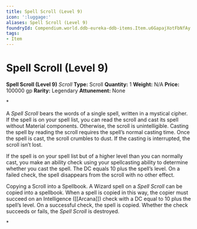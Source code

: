 ```yaml
---
title: Spell Scroll (Level 9)
icon: ':luggage:'
aliases: Spell Scroll (Level 9)
foundryId: Compendium.world.ddb-eureka-ddb-items.Item.u6GapajXotFbNfAy
tags:
- Item
---
```


# Spell Scroll (Level 9)

**Spell Scroll (Level 9)**
_Scroll_
**Type:** Scroll
**Quantity:** 1
**Weight:** N/A
**Price:** 100000 gp
**Rarity:** Legendary
**Attunement:** None

*<p>A *Spell Scroll* bears the words of a single spell, written in a mystical cipher. If the spell is on your spell list, you can read the scroll and cast its spell without Material components. Otherwise, the scroll is unintelligible. Casting the spell by reading the scroll requires the spell’s normal casting time. Once the spell is cast, the scroll crumbles to dust. If the casting is interrupted, the scroll isn’t lost.

If the spell is on your spell list but of a higher level than you can normally cast, you make an ability check using your spellcasting ability to determine whether you cast the spell. The DC equals 10 plus the spell’s level. On a failed check, the spell disappears from the scroll with no other effect.

Copying a Scroll into a Spellbook. A Wizard spell on a *Spell Scroll* can be copied into a spellbook. When a spell is copied in this way, the copier must succeed on an Intelligence ([[Arcana]]) check with a DC equal to 10 plus the spell’s level. On a successful check, the spell is copied. Whether the check succeeds or fails, the *Spell Scroll* is destroyed.</p>*